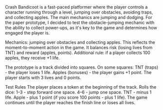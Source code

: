 Crash Bandicoot is a fast-paced platformer where the player controls a character running through a level, jumping over obstacles, avoiding traps, and collecting apples. The main mechanics are jumping and dodging.
For the paper prototype, I decided to test the obstacle-jumping mechanic with the ability to collect power-ups, as it's key to the game and determines how engaged the player is.

Mechanics: jumping over obstacles and collecting apples.
This reflects the moment-to-moment action in the game.
It balances risk (losing lives from TNT) and reward (apples, points).
Additional rule: if a player collects 100 apples, they receive +1 life.

The prototype is a track divided into squares. On some squares:
TNT (traps) - the player loses 1 life.
Apples (bonuses) - the player gains +1 point.
The player starts with 3 lives and 0 points.

Test Rules
The player places a token at the beginning of the track.
Rolls the dice:
1–3 - step forward one space.
4–6 - jump one space.
TNT - minus 1 life.
Apple - plus 1 point (if you score 100 points - plus 1 life).
The game continues until the player reaches the finish line or loses all lives.






